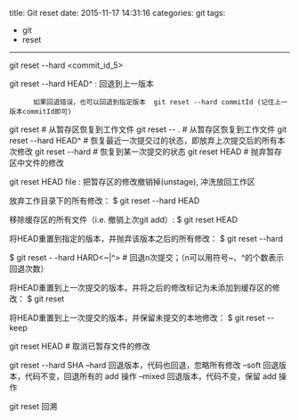 title: Git reset
date: 2015-11-17 14:31:16
categories: git
tags:
  - git
  - reset
---

git reset --hard <commit_id_5>

git reset --hard HEAD^ : 回退到上一版本

          如果回退错误，也可以回退到指定版本  git reset --hard commitId (记住上一版本commitId即可)     


git reset <file> # 从暂存区恢复到工作文件 
git reset -- . # 从暂存区恢复到工作文件 
git reset --hard HEAD^ # 恢复最近一次提交过的状态，即放弃上次提交后的所有本次修改 
git reset --hard <commit id> # 恢复到某一次提交的状态 
git reset HEAD <file> # 抛弃暂存区中文件的修改

git reset HEAD file : 把暂存区的修改撤销掉(unstage), 冲洗放回工作区

放弃工作目录下的所有修改：
$ git reset --hard HEAD

移除缓存区的所有文件（i.e. 撤销上次git add）:
$ git reset HEAD

将HEAD重置到指定的版本，并抛弃该版本之后的所有修改：
$ git reset --hard <commit>

$ git reset - -hard  HARD<~|^><n> 	# 回退n次提交；（n可以用符号~、^的个数表示回退次数）

将HEAD重置到上一次提交的版本，并将之后的修改标记为未添加到缓存区的修改：
$ git reset <commit>

将HEAD重置到上一次提交的版本，并保留未提交的本地修改：
$ git reset --keep <commit>

git reset HEAD <file>       # 取消已暂存文件的修改

git reset --hard SHA
–hard 回退版本，代码也回退，忽略所有修改
–soft 回退版本，代码不变，回退所有的 add 操作
–mixed 回退版本，代码不变，保留 add 操作


git reset 回溯

